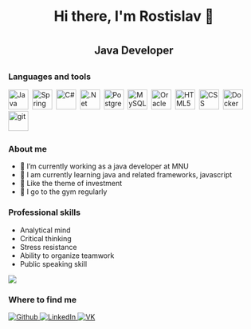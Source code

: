 <div id="header" align="center"> 
    <h1>Hi there, I'm Rostislav 👋<h1>
    <h2>Java Developer<h2>
</div>

### Languages and tools

<img src="https://cdn.jsdelivr.net/gh/devicons/devicon/icons/java/java-original-wordmark.svg"
title="Java" width="40" height="40"/>&nbsp;
<img src="https://cdn.jsdelivr.net/gh/devicons/devicon/icons/spring/spring-original-wordmark.svg"
title="Spring" width="40" height="40"/>&nbsp;
<img src="https://cdn.jsdelivr.net/gh/devicons/devicon/icons/csharp/csharp-original.svg"
title="C#" width="40" height="40"/>&nbsp;
<img src="https://cdn.jsdelivr.net/gh/devicons/devicon/icons/dotnetcore/dotnetcore-original.svg"
title=".Net Core" width="40" height="40"/>&nbsp;
<img src="https://cdn.jsdelivr.net/gh/devicons/devicon/icons/postgresql/postgresql-original-wordmark.svg"
title="PostgreSQL" width="40" height="40"/>&nbsp;
<img src="https://cdn.jsdelivr.net/gh/devicons/devicon/icons/mysql/mysql-original-wordmark.svg"
title="MySQL" width="40" height="40"/>&nbsp;
<img src="https://cdn.jsdelivr.net/gh/devicons/devicon/icons/oracle/oracle-original.svg"
title="Oracle" width="40" height="40"/>&nbsp;
<img src="https://cdn.jsdelivr.net/gh/devicons/devicon/icons/html5/html5-original-wordmark.svg"
title="HTML5" width="40" height="40"/>&nbsp;
<img src="https://cdn.jsdelivr.net/gh/devicons/devicon/icons/css3/css3-original-wordmark.svg"
title="CSS" width="40" height="40"/>&nbsp;
<img src="https://cdn.jsdelivr.net/gh/devicons/devicon/icons/docker/docker-original-wordmark.svg"
title="Docker" width="40" height="40"/>&nbsp;
<img src="https://cdn.jsdelivr.net/gh/devicons/devicon/icons/git/git-original-wordmark.svg"
title="git" width="40" height="40"/>&nbsp;



### About me

- 🔭 I’m currently working as a java developer at MNU
- 🌱 I am currently learning java and related frameworks, javascript
- 🤑 Like the theme of investment
- 💪 I go to the gym regularly


### Professional skills
- Analytical mind
- Critical thinking
- Stress resistance
- Ability to organize teamwork
- Public speaking skill


![](http://github-profile-summary-cards.vercel.app/api/cards/repos-per-language?username=Rost319&theme=default)

<h3>Where to find me</h3>
<p>
<a href="https://github.com/Rost319">
        <img src="https://camo.githubusercontent.com/cca71357fe98ec5f8cd6ebab9044ad2901f4b64ebda379ac81608ed9f1caa1a0/68747470733a2f2f696d672e736869656c64732e696f2f7374617469632f76313f7374796c653d666f722d7468652d6261646765266d6573736167653d47697448756226636f6c6f723d313831373137266c6f676f3d476974487562266c6f676f436f6c6f723d464646464646266c6162656c3d" alt="Github"/>
    </a>
<a href="https://www.linkedin.com/in/%D1%80%D0%BE%D1%81%D1%82%D0%B8%D1%81%D0%BB%D0%B0%D0%B2-%D0%BB%D0%BE%D0%B7%D0%BA%D0%BE/">
        <img src="https://camo.githubusercontent.com/12d696c039b7e718da27138d78a1a5e2dadcb331ad441652c1ce2df0d8f2ef41/68747470733a2f2f696d672e736869656c64732e696f2f7374617469632f76313f7374796c653d666f722d7468652d6261646765266d6573736167653d4c696e6b6564496e26636f6c6f723d304136364332266c6f676f3d4c696e6b6564496e266c6f676f436f6c6f723d464646464646266c6162656c3d" alt="LinkedIn"/>
    </a>
    <a href="https://vk.com/id33002578">
        <img src="https://camo.githubusercontent.com/ed2135313b8d5f71d9c7bdaff09e4906315a02fb0560c57a1c331e960d814ffc/68747470733a2f2f696d672e736869656c64732e696f2f7374617469632f76313f7374796c653d666f722d7468652d6261646765266d6573736167653d564b26636f6c6f723d303037374646266c6f676f3d564b266c6f676f436f6c6f723d464646464646266c6162656c3d" alt="VK"/>
</p>
